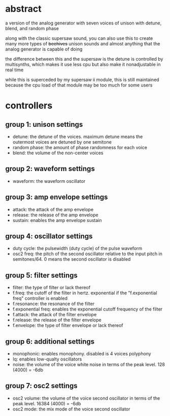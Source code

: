 # abstract

a version of the analog generator with seven voices of unison with detune, blend, and random phase

along with the classic supersaw sound, you can also use this to create many more types of ~~beehives~~ unison sounds and almost anything that the analog generator is capable of doing

the difference between this and the supersaw is the detune is controlled by multisynths, which makes it use less cpu but also make it nonadjustable in real time
 
while this is superceded by my supersaw ii module, this is still maintained because the cpu load of that module may be too much for some users

# controllers

## group 1: unison settings

- detune: the detune of the voices. maximum detune means the outermost voices are detuned by one semitone
- random phase: the amount of phase randomness for each voice
- blend: the volume of the non-center voices

## group 2: waveform settings

- waveform: the waveform oscillator

## group 3: amp envelope settings

- attack: the attack of the amp envelope
- release: the release of the amp envelope
- sustain: enables the amp envelope sustain

## group 4: oscillator settings

- duty cycle: the pulsewidth (duty cycle) of the pulse waveform
- osc2 freq: the pitch of the second oscillator relative to the input pitch in semitones/64. 0 means the second oscillator is disabled

## group 5: filter settings

- filter: the type of filter or lack thereof
- f.freq: the cutoff of the filter in hertz. exponential if the "f.exponential freq" controller is enabled
- f.resonance: the resonance of the filter
- f.exponential freq: enables the exponential cutoff frequency of the filter
- f.attack: the attack of the filter envelope
- f.release: the release of the filter envelope
- f.envelope: the type of filter envelope or lack thereof

## group 6: additional settings

- monophonic: enables monophony. disabled is 4 voices polyphony
- lq: enables low-qualty oscillators
- noise: the volume of the voice white noise in terms of the peak level. 128 (4000) = -6db

## group 7: osc2 settings

- osc2 volume: the volume of the voice second oscillator in terms of the peak level. 16384 (4000) = -6db
- osc2 mode: the mix mode of the voice second oscillator